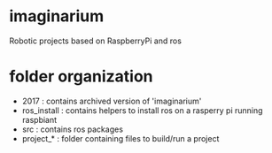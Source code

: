 # imaginarium
Robotic projects based on RaspberryPi and ros

# folder organization
 - 2017 : contains archived version of 'imaginarium'
 - ros_install : contains helpers to install ros on a rasperry pi running raspbiant
 - src : contains ros packages
 - project_* : folder containing files to build/run a project

 
